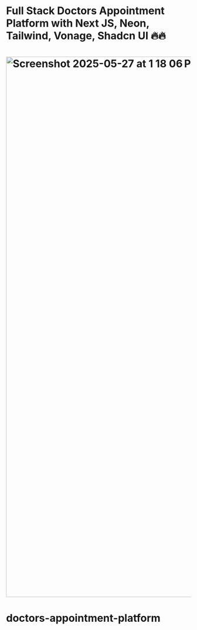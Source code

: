 # Full Stack Doctors Appointment Platform with Next JS, Neon, Tailwind, Vonage, Shadcn UI 🔥🔥

# <img width="1470" alt="Screenshot 2025-05-27 at 1 18 06 PM" src="https://github.com/user-attachments/assets/a0d3d443-f5e1-433a-85a7-a76a3866858d" />

# doctors-appointment-platform
